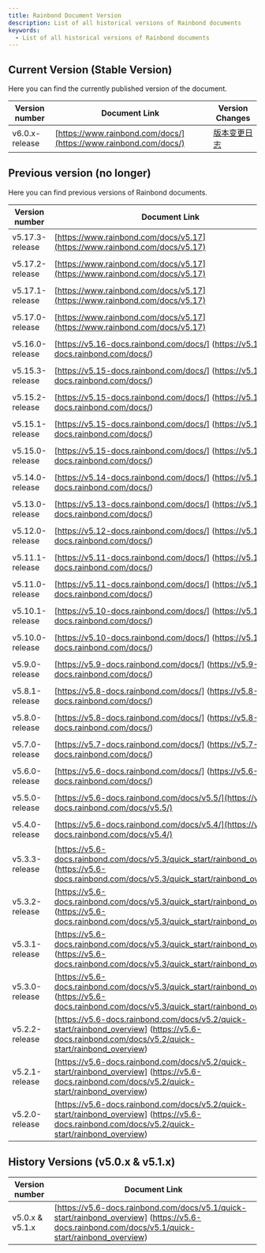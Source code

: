```yaml
---
title: Rainbond Document Version
description: List of all historical versions of Rainbond documents
keywords:
  - List of all historical versions of Rainbond documents
---
```


## Current Version (Stable Version)

Here you can find the currently published version of the document.

| Version number                                 | Document Link                                                                                                    | Version Changes                                         |
| ---------------------------------------------- | ---------------------------------------------------------------------------------------------------------------- | ------------------------------------------------------- |
| v6.0.x-release | [https://www.rainbond.com/docs/](https://www.rainbond.com/docs/) | [版本变更日志](https://github.com/goodrain/rainbond/releases) |

## Previous version (no longer)

Here you can find previous versions of Rainbond documents.

| Version number                                  | Document Link                                                                                                                                                                                                                                                                                                                                                                                                                                                                | Version Changes                                                             |
| ----------------------------------------------- | ---------------------------------------------------------------------------------------------------------------------------------------------------------------------------------------------------------------------------------------------------------------------------------------------------------------------------------------------------------------------------------------------------------------------------------------------------------------------------- | --------------------------------------------------------------------------- |
| v5.17.3-release | [https://www.rainbond.com/docs/v5.17](https://www.rainbond.com/docs/v5.17)                                                                                                                                                                                                                                                                                                                                   | [版本变更日志](https://github.com/goodrain/rainbond/releases/tag/v5.17.3-release) |
| v5.17.2-release | [https://www.rainbond.com/docs/v5.17](https://www.rainbond.com/docs/v5.17)                                                                                                                                                                                                                                                                                                                                   | [版本变更日志](https://github.com/goodrain/rainbond/releases/tag/v5.17.2-release) |
| v5.17.1-release | [https://www.rainbond.com/docs/v5.17](https://www.rainbond.com/docs/v5.17)                                                                                                                                                                                                                                                                                                                                   | [版本变更日志](https://github.com/goodrain/rainbond/releases/tag/v5.17.1-release) |
| v5.17.0-release | [https://www.rainbond.com/docs/v5.17](https://www.rainbond.com/docs/v5.17)                                                                                                                                                                                                                                                                                                                                   | [版本变更日志](https://github.com/goodrain/rainbond/releases/tag/v5.17.0)         |
| v5.16.0-release | [https://v5.16-docs.rainbond.com/docs/] (https://v5.16-docs.rainbond.com/docs/)                                                                                                                                                                                       | [版本变更日志](https://github.com/goodrain/rainbond/releases/tag/v5.16.0)         |
| v5.15.3-release | [https://v5.15-docs.rainbond.com/docs/] (https://v5.15-docs.rainbond.com/docs/)                                                                                                                                                                                       | [版本变更日志](https://github.com/goodrain/rainbond/releases/tag/v5.15.3)         |
| v5.15.2-release | [https://v5.15-docs.rainbond.com/docs/] (https://v5.15-docs.rainbond.com/docs/)                                                                                                                                                                                       | [版本变更日志](https://github.com/goodrain/rainbond/releases/tag/v5.15.2)         |
| v5.15.1-release | [https://v5.15-docs.rainbond.com/docs/] (https://v5.15-docs.rainbond.com/docs/)                                                                                                                                                                                       | [版本变更日志](https://github.com/goodrain/rainbond/releases/tag/v5.15.1)         |
| v5.15.0-release | [https://v5.15-docs.rainbond.com/docs/] (https://v5.15-docs.rainbond.com/docs/)                                                                                                                                                                                       | [版本变更日志](https://github.com/goodrain/rainbond/releases/tag/v5.15.0)         |
| v5.14.0-release | [https://v5.14-docs.rainbond.com/docs/] (https://v5.14-docs.rainbond.com/docs/)                                                                                                                                                                                       | [版本变更日志](https://github.com/goodrain/rainbond/releases/tag/v5.14.0)         |
| v5.13.0-release | [https://v5.13-docs.rainbond.com/docs/] (https://v5.13-docs.rainbond.com/docs/)                                                                                                                                                                                       | [版本变更日志](https://github.com/goodrain/rainbond/releases/tag/v5.13.0)         |
| v5.12.0-release | [https://v5.12-docs.rainbond.com/docs/] (https://v5.12-docs.rainbond.com/docs/)                                                                                                                                                                                       | [版本变更日志](https://github.com/goodrain/rainbond/releases/tag/v5.12.0)         |
| v5.11.1-release | [https://v5.11-docs.rainbond.com/docs/] (https://v5.11-docs.rainbond.com/docs/)                                                                                                                                                                                       | [版本变更日志](https://github.com/goodrain/rainbond/releases/tag/v5.11.1)         |
| v5.11.0-release | [https://v5.11-docs.rainbond.com/docs/] (https://v5.11-docs.rainbond.com/docs/)                                                                                                                                                                                       | [版本变更日志](https://github.com/goodrain/rainbond/releases/tag/v5.11.0)         |
| v5.10.1-release | [https://v5.10-docs.rainbond.com/docs/] (https://v5.10-docs.rainbond.com/docs/)                                                                                                                                                                                       | [版本变更日志](https://github.com/goodrain/rainbond/releases/tag/v5.10.1)         |
| v5.10.0-release | [https://v5.10-docs.rainbond.com/docs/] (https://v5.10-docs.rainbond.com/docs/)                                                                                                                                                                                       | [版本变更日志](https://github.com/goodrain/rainbond/releases/tag/v5.10.0)         |
| v5.9.0-release  | [https://v5.9-docs.rainbond.com/docs/] (https://v5.9-docs.rainbond.com/docs/)                                                                                                                                                                                         | [版本变更日志](https://github.com/goodrain/rainbond/releases/tag/v5.9.0)          |
| v5.8.1-release  | [https://v5.8-docs.rainbond.com/docs/] (https://v5.8-docs.rainbond.com/docs/)                                                                                                                                                                                         | [版本变更日志](https://github.com/goodrain/rainbond/releases/tag/v5.8.1)          |
| v5.8.0-release  | [https://v5.8-docs.rainbond.com/docs/] (https://v5.8-docs.rainbond.com/docs/)                                                                                                                                                                                         | [版本变更日志](https://github.com/goodrain/rainbond/releases/tag/v5.8.0)          |
| v5.7.0-release  | [https://v5.7-docs.rainbond.com/docs/] (https://v5.7-docs.rainbond.com/docs/)                                                                                                                                                                                         | [版本变更日志](https://github.com/goodrain/rainbond/releases/tag/v5.7.0)          |
| v5.6.0-release  | [https://v5.6-docs.rainbond.com/docs/] (https://v5.6-docs.rainbond.com/docs/)                                                                                                                                                                                         | [版本变更日志](https://github.com/goodrain/rainbond/releases/tag/v5.6.0)          |
| v5.5.0-release  | [https://v5.6-docs.rainbond.com/docs/v5.5/](https://v5.6-docs.rainbond.com/docs/v5.5/)                                                                                                                                                                                                                                                                                                       | [版本变更日志](https://github.com/goodrain/rainbond/releases/tag/v5.5.0)          |
| v5.4.0-release  | [https://v5.6-docs.rainbond.com/docs/v5.4/](https://v5.6-docs.rainbond.com/docs/v5.4/)                                                                                                                                                                                                                                                                                                       | [版本变更日志](https://github.com/goodrain/rainbond/releases/tag/v5.4.0)          |
| v5.3.3-release  | [https://v5.6-docs.rainbond.com/docs/v5.3/quick_start/rainbond_overview] (https://v5.6-docs.rainbond.com/docs/v5.3/quick_start/rainbond_overview) | [版本变更日志](https://github.com/goodrain/rainbond/releases/tag/v5.3.3)          |
| v5.3.2-release  | [https://v5.6-docs.rainbond.com/docs/v5.3/quick_start/rainbond_overview] (https://v5.6-docs.rainbond.com/docs/v5.3/quick_start/rainbond_overview) | [版本变更日志](https://github.com/goodrain/rainbond/releases/tag/v5.3.2)          |
| v5.3.1-release  | [https://v5.6-docs.rainbond.com/docs/v5.3/quick_start/rainbond_overview] (https://v5.6-docs.rainbond.com/docs/v5.3/quick_start/rainbond_overview) | [版本变更日志](https://github.com/goodrain/rainbond/releases/tag/v5.3.1)          |
| v5.3.0-release  | [https://v5.6-docs.rainbond.com/docs/v5.3/quick_start/rainbond_overview] (https://v5.6-docs.rainbond.com/docs/v5.3/quick_start/rainbond_overview) | [版本变更日志](https://github.com/goodrain/rainbon/releases/tag/v5.3.0-release)   |
| v5.2.2-release  | [https://v5.6-docs.rainbond.com/docs/v5.2/quick-start/rainbond_overview] (https://v5.6-docs.rainbond.com/docs/v5.2/quick-start/rainbond_overview)                                           | [版本变更日志](https://github.com/goodrain/rainbon/releases/tag/v5.2.2-release)   |
| v5.2.1-release  | [https://v5.6-docs.rainbond.com/docs/v5.2/quick-start/rainbond_overview] (https://v5.6-docs.rainbond.com/docs/v5.2/quick-start/rainbond_overview)                                           | [版本变更日志](https://github.com/goodrain/rainbon/releases/tag/v5.2.1-release)   |
| v5.2.0-release  | [https://v5.6-docs.rainbond.com/docs/v5.2/quick-start/rainbond_overview] (https://v5.6-docs.rainbond.com/docs/v5.2/quick-start/rainbond_overview)                                           | [版本变更日志](https://github.com/goodrain/rainbon/releases/tag/v5.2.0-release)   |

## History Versions (v5.0.x & v5.1.x)

| Version number                                                                                      | Document Link                                                                                                                                                                                                                                                                                                                                                                                                                      |
| --------------------------------------------------------------------------------------------------- | ---------------------------------------------------------------------------------------------------------------------------------------------------------------------------------------------------------------------------------------------------------------------------------------------------------------------------------------------------------------------------------------------------------------------------------- |
| v5.0.x & v5.1.x | [https://v5.6-docs.rainbond.com/docs/v5.1/quick-start/rainbond_overview] (https://v5.6-docs.rainbond.com/docs/v5.1/quick-start/rainbond_overview) |
